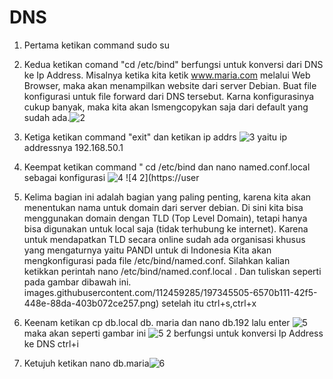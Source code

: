 # DNS

1. Pertama ketikan command sudo su 
2. Kedua ketikan comand "cd /etc/bind" berfungsi untuk konversi dari DNS ke Ip Address. Misalnya ketika kita ketik  www.maria.com melalui Web Browser, maka akan menampilkan website dari server Debian. Buat  file konfigurasi untuk file forward dari DNS tersebut. Karna konfigurasinya cukup banyak, maka kita akan  lsmengcopykan saja dari default yang sudah ada.![2](https://user-images.githubusercontent.com/112459285/197345174-56c344c2-8ef2-4188-8207-8d2fedf58c6f.png)
3. Ketiga ketikan command "exit" dan ketikan ip addrs ![3](https://user-images.githubusercontent.com/112459285/197345299-53b0918b-052d-4e93-bcf8-497782ed8ff3.png) yaitu ip addressnya 192.168.50.1
4. Keempat ketikan command " cd /etc/bind dan nano named.conf.local sebagai konfigurasi ![4](https://user-images.githubusercontent.com/112459285/197345457-188cc0bd-d8de-4541-ab28-3cad2d1eabbd.png) ![4 2](https://user

5. Kelima bagian ini adalah bagian yang paling penting, karena kita akan menentukan nama untuk  domain dari server debian. Di sini kita bisa menggunakan domain dengan TLD (Top Level Domain), tetapi hanya bisa digunakan untuk local saja (tidak terhubung ke internet). Karena untuk mendapatkan TLD 
secara online sudah ada organisasi khusus yang mengaturnya yaitu PANDI untuk di Indonesia Kita akan mengkonfigurasi pada file /etc/bind/named.conf. Silahkan kalian ketikkan perintah nano  /etc/bind/named.conf.local . Dan tuliskan seperti pada gambar dibawah ini. images.githubusercontent.com/112459285/197345505-6570b111-42f5-448e-88da-403b072ce257.png) setelah itu ctrl+s,ctrl+x

6. Keenam ketikan cp db.local db. maria dan nano db.192 lalu enter ![5](https://user-images.githubusercontent.com/112459285/197345708-fa7dcb3a-f496-4e64-b5cf-529812b02bcd.png) maka akan seperti gambar ini ![5 2](https://user-images.githubusercontent.com/112459285/197345809-968c2d2f-9e19-48b0-98f7-66c6cff81594.png) berfungsi untuk konversi Ip Address ke DNS ctrl+i

7. Ketujuh ketikan nano db.maria![6](https://user-images.githubusercontent.com/112459285/197346119-ac6b16b0-d554-4995-9505-2b52a41cc0c1.png)

